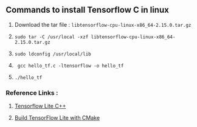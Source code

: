 ## Commands to install Tensorflow C in linux


1. Download the tar file : ```libtensorflow-cpu-linux-x86_64-2.15.0.tar.gz```

2. ```sudo tar -C /usr/local -xzf libtensorflow-cpu-linux-x86_64-2.15.0.tar.gz```

3. ```sudo ldconfig /usr/local/lib```

4. ``` gcc hello_tf.c -ltensorflow -o hello_tf```

5. ```./hello_tf```


### Reference Links :

1. [Tensorflow Lite C++](https://stackoverflow.com/questions/70138115/how-to-get-tflite-model-output-in-c)

2. [Build TensorFlow Lite with CMake](https://www.tensorflow.org/lite/guide/build_cmake)
